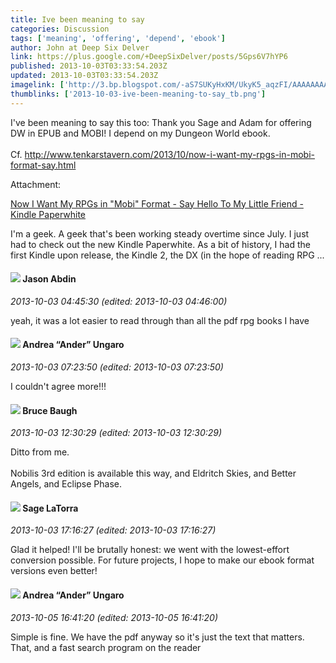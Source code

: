 ```yaml
---
title: Ive been meaning to say
categories: Discussion
tags: ['meaning', 'offering', 'depend', 'ebook']
author: John at Deep Six Delver
link: https://plus.google.com/+DeepSixDelver/posts/5Gps6V7hYP6
published: 2013-10-03T03:33:54.203Z
updated: 2013-10-03T03:33:54.203Z
imagelink: ['http://3.bp.blogspot.com/-aS7SUKyHxKM/UkyK5_aqzFI/AAAAAAAAPnA/ypAPHcSXOvA/s72-c/IMG_1113.jpg']
thumblinks: ['2013-10-03-ive-been-meaning-to-say_tb.png']
---
```


I&#39;ve been meaning to say this too: Thank you Sage and Adam for offering DW in EPUB and MOBI! I depend on my Dungeon World ebook.<br /><br />Cf. <a href="http://www.tenkarstavern.com/2013/10/now-i-want-my-rpgs-in-mobi-format-say.html" class="ot-anchor">http://www.tenkarstavern.com/2013/10/now-i-want-my-rpgs-in-mobi-format-say.html</a>


Attachment:

<a href='http://www.tenkarstavern.com/2013/10/now-i-want-my-rpgs-in-mobi-format-say.html'>Now I Want My RPGs in "Mobi" Format - Say Hello To My Little Friend - Kindle Paperwhite</a>


I'm a geek. A geek that's been working steady overtime since July. I just had to check out the new Kindle Paperwhite. As a bit of history, I had the first Kindle upon release, the Kindle 2, the DX (in the hope of reading RPG ...
<div id='comment z12yxzbznnzeitlct22tgbjhbom3v12sk'>
  <h4><img src='{{site.baseurl}}//images/avatars/115507488004972900140_photo.jpg'> Jason Abdin</h4>
      <p><cite>2013-10-03 04:45:30 (edited: 2013-10-03 04:46:00)</cite></p>
        <p>yeah, it was a lot easier to read through than all the pdf rpg books I have</p>
</div>
        

<div id='comment z12yxzbznnzeitlct22tgbjhbom3v12sk'>
  <h4><img src='{{site.baseurl}}//images/avatars/101858129259810209234_photo.jpg'> Andrea “Ander” Ungaro</h4>
      <p><cite>2013-10-03 07:23:50 (edited: 2013-10-03 07:23:50)</cite></p>
        <p>I couldn&#39;t agree more!!!</p>
</div>
        

<div id='comment z12yxzbznnzeitlct22tgbjhbom3v12sk'>
  <h4><img src='{{site.baseurl}}//images/avatars/107122403431806926287_photo.jpg'> Bruce Baugh</h4>
      <p><cite>2013-10-03 12:30:29 (edited: 2013-10-03 12:30:29)</cite></p>
        <p>Ditto from me. <br /><br />Nobilis 3rd edition is available this way, and Eldritch Skies, and Better Angels, and Eclipse Phase.</p>
</div>
        

<div id='comment z12yxzbznnzeitlct22tgbjhbom3v12sk'>
  <h4><img src='{{site.baseurl}}//images/avatars/117415966179711277938_photo.jpg'> Sage LaTorra</h4>
      <p><cite>2013-10-03 17:16:27 (edited: 2013-10-03 17:16:27)</cite></p>
        <p>Glad it helped! I&#39;ll be brutally honest: we went with the lowest-effort conversion possible. For future projects, I hope to make our ebook format versions even better!</p>
</div>
        

<div id='comment z12yxzbznnzeitlct22tgbjhbom3v12sk'>
  <h4><img src='{{site.baseurl}}//images/avatars/101858129259810209234_photo.jpg'> Andrea “Ander” Ungaro</h4>
      <p><cite>2013-10-05 16:41:20 (edited: 2013-10-05 16:41:20)</cite></p>
        <p>Simple is fine. We have the pdf anyway so it&#39;s just the text that matters. That, and a fast search program on the reader</p>
</div>
        